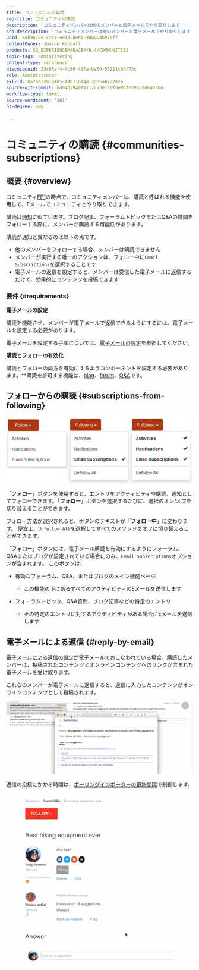 ```yaml
---
title: コミュニティの購読
seo-title: コミュニティの購読
description: 'コミュニティメンバーは他のメンバーと電子メールでやり取りします '
seo-description: 'コミュニティメンバーは他のメンバーと電子メールでやり取りします '
uuid: a4b98769-c219-4e18-8e80-9a806ab979ff
contentOwner: Janice Kendall
products: SG_EXPERIENCEMANAGER/6.4/COMMUNITIES
topic-tags: administering
content-type: reference
discoiquuid: 33c85af4-4c56-487a-ba60-55211cb9f72c
role: Administrator
exl-id: 8a756328-0405-49b7-b94d-3dd5a87c782a
source-git-commit: bd94d3949f0117aa3e1c9f0e84f7293a5d6b03b4
workflow-type: tm+mt
source-wordcount: '361'
ht-degree: 48%

---
```


# コミュニティの購読 {#communities-subscriptions}

## 概要 {#overview}

コミュニティ[FP1](deploy-communities.md#latestfeaturepack)の時点で、コミュニティメンバーは、購読と呼ばれる機能を使用して、Eメールでコミュニティとやり取りできます。

購読は[通知](notifications.md)に似ています。ブログ記事、フォーラムトピックまたはQ&amp;Aの質問をフォローする際に、メンバーが購読する可能性があります。

購読が通知と異なるのは以下の点です。

* 他のメンバーをフォローする場合、メンバーは購読できません
* メンバーが実行する唯一のアクションは、フォロー中に`Email Subscriptions`を選択することです
* 電子メールの返信を設定すると、メンバーは受信した電子メールに返信するだけで、効果的にコンテンツを投稿できます

### 要件 {#requirements}

**電子メールの設定**

購読を機能させ、メンバーが電子メールで返信できるようにするには、電子メールを設定する必要があります。

電子メールを設定する手順については、[電子メールの設定](email.md)を参照してください。

**購読とフォローの有効化**

購読とフォローの両方を有効にするようコンポーネントを設定する必要があります。**&#x200B;購読を許可する機能は、[blog](blog-feature.md)、[forum](forum.md)、[Q&amp;A](working-with-qna.md)です。

## フォローからの購読 {#subscriptions-from-following}

![chlimage_1-5](assets/chlimage_1-5.png)

「**フォロー**」ボタンを使用すると、エントリをアクティビティや購読、通知としてフォローできます。「**フォロー**」ボタンを選択するたびに、選択のオン/オフを切り替えることができます。

フォロー方法が選択されると、ボタンのテキストが「**フォロー中**」に変わります。 便宜上、`Unfollow All`を選択してすべてのメソッドをオフに切り替えることができます。

「**フォロー**」ボタンには、電子メール購読を有効にするようにフォーラム、Q&amp;Aまたはブログが設定されている場合にのみ、`Email Subscriptions`オプションが含まれます。 このボタンは、

* 有効なフォーラム、Q&amp;A、またはブログのメイン機能ページ

   * この機能の下にあるすべてのアクティビティのEメールを送信します

* フォーラムトピック、Q&amp;A質問、ブログ記事などの特定のエントリ

   * その特定のエントリに対するアクティビティがある場合にEメールを送信します

## 電子メールによる返信 {#reply-by-email}

[電子メールによる返信の設定](email.md#configure-polling-importer)が電子メールでおこなわれている場合、購読したメンバーは、投稿されたコンテンツとオンラインコンテンツへのリンクが含まれた電子メールを受け取ります。

これらのメンバーが電子メールに返信すると、返信に入力したコンテンツがオンラインコンテンツとして投稿されます。

![chlimage_1-6](assets/chlimage_1-6.png)

返信の投稿にかかる時間は、[ポーリングインポーターの更新間隔](email.md#configure-polling-importer)で制御します。

![chlimage_1-7](assets/chlimage_1-7.png)
